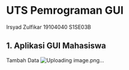 # UTS Pemrograman GUI
Irsyad Zulfikar 19104040 S1SE03B

## 1. Aplikasi GUI Mahasiswa

Tambah Data
![Uploading image.png…]()
